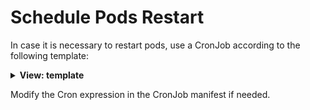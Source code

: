 # Schedule Pods Restart

In case it is necessary to restart pods, use a CronJob according to the following template:

<details>
<summary><b>View: template</b></summary>

```yaml
---
kind: Role
apiVersion: rbac.authorization.k8s.io/v1
metadata:
  namespace: <NAMESPACE>
  name: apps-restart
rules:
  - apiGroups: ["apps"]
    resources:
      - deployments
      - statefulsets
    verbs:
      - 'get'
      - 'list'
      - 'patch'
---
kind: RoleBinding
apiVersion: rbac.authorization.k8s.io/v1
metadata:
  name: apps-restart
  namespace: <NAMESPACE>
subjects:
  - kind: ServiceAccount
    name: apps-restart-sa
    namespace: <NAMESPACE>
roleRef:
  kind: Role
  name: apps-restart
  apiGroup: ""
---
apiVersion: v1
kind: ServiceAccount
metadata:
  name: apps-restart-sa
  namespace: <NAMESPACE>
---
apiVersion: batch/v1beta1
kind: CronJob
metadata:
  name: apps-rollout-restart
  namespace: <NAMESPACE>
spec:
  schedule: "0 9 * * MON-FRI"
  jobTemplate:
    spec:
      template:
        spec:
          serviceAccountName: apps-restart-sa
          containers:
            - name: kubectl-runner
              image: bitnami/kubectl
              command:
                - /bin/sh
                - -c
                - kubectl get -n <NAMESPACE> -o name deployment,statefulset | grep <NAME_PATTERN>| xargs kubectl -n <NAMESPACE> rollout restart
          restartPolicy: Never
```
</details>

Modify the Cron expression in the CronJob manifest if needed.
